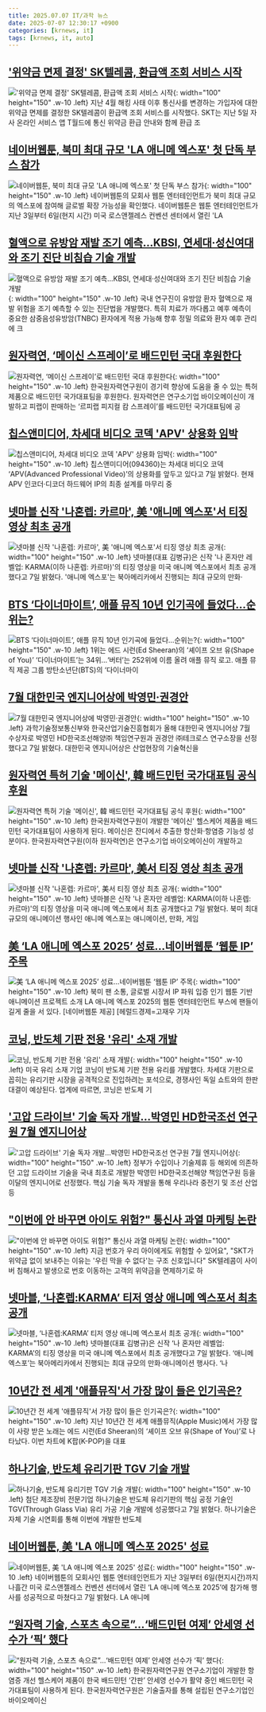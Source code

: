 ```yaml
---
title: 2025.07.07 IT/과학 뉴스
date: 2025-07-07 12:30:17 +0900
categories: [krnews, it]
tags: [krnews, it, auto]
---
```

## ['위약금 면제 결정' SK텔레콤, 환급액 조회 서비스 시작](https://n.news.naver.com/mnews/article/088/0000957351)

!['위약금 면제 결정' SK텔레콤, 환급액 조회 서비스 시작](https://mimgnews.pstatic.net/image/origin/088/2025/07/06/957351.jpg?type=nf220_150){: width="100" height="150" .w-10 .left}
지난 4월 해킹 사태 이후 통신사를 변경하는 가입자에 대한 위약금 면제를 결정한 SK텔레콤이 환급액 조회 서비스를 시작했다. SKT는 지난 5일 자사 온라인 서비스 앱 T월드에 통신 위약금 환급 안내와 함께 환급 조

## [네이버웹툰, 북미 최대 규모 'LA 애니메 엑스포' 첫 단독 부스 참가](https://n.news.naver.com/mnews/article/008/0005217727)

![네이버웹툰, 북미 최대 규모 'LA 애니메 엑스포' 첫 단독 부스 참가](https://mimgnews.pstatic.net/image/origin/008/2025/07/07/5217727.jpg?type=nf220_150){: width="100" height="150" .w-10 .left}
네이버웹툰의 모회사 웹툰 엔터테인먼트가 북미 최대 규모의 엑스포에 참여해 글로벌 확장 가능성을 확인했다. 네이버웹툰은 웹툰 엔터테인먼트가 지난 3일부터 6일(현지 시간) 미국 로스앤젤레스 컨벤션 센터에서 열린 'LA

## [혈액으로 유방암 재발 조기 예측...KBSI, 연세대·성신여대와 조기 진단 비침습 기술 개발](https://n.news.naver.com/mnews/article/030/0003328723)

![혈액으로 유방암 재발 조기 예측...KBSI, 연세대·성신여대와 조기 진단 비침습 기술 개발](https://mimgnews.pstatic.net/image/origin/030/2025/07/07/3328723.jpg?type=nf220_150){: width="100" height="150" .w-10 .left}
국내 연구진이 유방암 환자 혈액으로 재발 위험을 조기 예측할 수 있는 진단법을 개발했다. 특히 치료가 까다롭고 예후 예측이 중요한 삼중음성유방암(TNBC) 환자에게 적용 가능해 향후 정밀 의료와 환자 예후 관리에 크

## [원자력연, ‘메이신 스프레이’로 배드민턴 국대 후원한다](https://n.news.naver.com/mnews/article/011/0004505820)

![원자력연, ‘메이신 스프레이’로 배드민턴 국대 후원한다](https://mimgnews.pstatic.net/image/origin/011/2025/07/07/4505820.jpg?type=nf220_150){: width="100" height="150" .w-10 .left}
한국원자력연구원이 경기력 향상에 도움을 줄 수 있는 특허 제품으로 배드민턴 국가대표팀을 후원한다. 원자력연은 연구소기업 바이오메이신이 개발하고 피랩이 판매하는 ‘르피랩 피지컬 캄 스프레이’를 배드민턴 국가대표팀에 공

## [칩스앤미디어, 차세대 비디오 코덱 'APV' 상용화 임박](https://n.news.naver.com/mnews/article/018/0006059107)

![칩스앤미디어, 차세대 비디오 코덱 'APV' 상용화 임박](https://mimgnews.pstatic.net/image/origin/018/2025/07/07/6059107.jpg?type=nf220_150){: width="100" height="150" .w-10 .left}
칩스앤미디어(094360)는 차세대 비디오 코덱 ‘APV(Advanced Professional Video)’의 상용화를 앞두고 있다고 7일 밝혔다. 현재 APV 인코더·디코더 하드웨어 IP의 최종 설계를 마무리 중

## [넷마블 신작 '나혼렙: 카르마', 美 '애니메 엑스포'서 티징 영상 최초 공개](https://n.news.naver.com/mnews/article/092/0002381034)

![넷마블 신작 '나혼렙: 카르마', 美 '애니메 엑스포'서 티징 영상 최초 공개](https://mimgnews.pstatic.net/image/origin/092/2025/07/07/2381034.jpg?type=nf220_150){: width="100" height="150" .w-10 .left}
넷마블(대표 김병규)은 신작 '나 혼자만 레벨업: KARMA(이하 나혼렙: 카르마)'의 티징 영상을 미국 애니메 엑스포에서 최초 공개했다고 7일 밝혔다. '애니메 엑스포'는 북아메리카에서 진행되는 최대 규모의 만화·

## [BTS ‘다이너마이트’, 애플 뮤직 10년 인기곡에 들었다…순위는?](https://n.news.naver.com/mnews/article/022/0004049444)

![BTS ‘다이너마이트’, 애플 뮤직 10년 인기곡에 들었다…순위는?](https://mimgnews.pstatic.net/image/origin/022/2025/07/07/4049444.jpg?type=nf220_150){: width="100" height="150" .w-10 .left}
1위는 에드 시런(Ed Sheeran)의 ‘셰이프 오브 유(Shape of You)’ ‘다이너마이트’는 34위…‘버터’는 252위에 이름 올려 애플 뮤직 로고. 애플 뮤직 제공 그룹 방탄소년단(BTS)의 ‘다이너마이

## [7월 대한민국 엔지니어상에 박영민·권경안](https://n.news.naver.com/mnews/article/366/0001090559)

![7월 대한민국 엔지니어상에 박영민·권경안](https://mimgnews.pstatic.net/image/origin/366/2025/07/07/1090559.jpg?type=nf220_150){: width="100" height="150" .w-10 .left}
과학기술정보통신부와 한국산업기술진흥협회가 올해 대한민국 엔지니어상 7월 수상자로 박영민 HD한국조선해양㈜ 책임연구원과 권경안 ㈜테크로스 연구소장을 선정했다고 7일 밝혔다. 대한민국 엔지니어상은 산업현장의 기술혁신을

## [원자력연 특허 기술 '메이신', 韓 배드민턴 국가대표팀 공식 후원](https://n.news.naver.com/mnews/article/008/0005217737)

![원자력연 특허 기술 '메이신', 韓 배드민턴 국가대표팀 공식 후원](https://mimgnews.pstatic.net/image/origin/008/2025/07/07/5217737.jpg?type=nf220_150){: width="100" height="150" .w-10 .left}
한국원자력연구원이 개발한 '메이신' 헬스케어 제품을 배드민턴 국가대표팀이 사용하게 된다. 메이신은 잔디에서 추출한 항산화·항염증 기능성 성분이다. 한국원자력연구원(이하 원자력연)은 연구소기업 바이오메이신이 개발하고

## [넷마블 신작 '나혼렙: 카르마', 美서 티징 영상 최초 공개](https://n.news.naver.com/mnews/article/119/0002976305)

![넷마블 신작 '나혼렙: 카르마', 美서 티징 영상 최초 공개](https://mimgnews.pstatic.net/image/origin/119/2025/07/07/2976305.jpg?type=nf220_150){: width="100" height="150" .w-10 .left}
넷마블은 신작 '나 혼자만 레벨업: KARMA(이하 나혼렙: 카르마)'의 티징 영상을 미국 애니메 엑스포에서 최초 공개했다고 7일 밝혔다. 북미 최대 규모의 애니메이션 행사인 애니메 엑스포는 애니메이션, 만화, 게임

## [美 ‘LA 애니메 엑스포 2025’ 성료…네이버웹툰 ‘웹툰 IP’ 주목](https://n.news.naver.com/mnews/article/016/0002495504)

![美 ‘LA 애니메 엑스포 2025’ 성료…네이버웹툰 ‘웹툰 IP’ 주목](https://mimgnews.pstatic.net/image/origin/016/2025/07/07/2495504.jpg?type=nf220_150){: width="100" height="150" .w-10 .left}
북미 팬 소통, 글로벌 시장서 IP 파워 입증 인기 웹툰 기반 애니메이션 프로젝트 소개 LA 애니메 엑스포 2025의 웹툰 엔터테인먼트 부스에 팬들이 길게 줄을 서 있다. [네이버웹툰 제공] [헤럴드경제=고재우 기자

## [코닝, 반도체 기판 전용 '유리' 소재 개발](https://n.news.naver.com/mnews/article/030/0003328665)

![코닝, 반도체 기판 전용 '유리' 소재 개발](https://mimgnews.pstatic.net/image/origin/030/2025/07/06/3328665.jpg?type=nf220_150){: width="100" height="150" .w-10 .left}
미국 유리 소재 기업 코닝이 반도체 기판 전용 유리를 개발했다. 차세대 기판으로 꼽히는 유리기판 시장을 공격적으로 진입하려는 포석으로, 경쟁사인 독일 쇼트와의 한판 대결이 예상된다. 업계에 따르면, 코닝은 반도체 기

## ['고압 드라이브' 기술 독자 개발…박영민 HD한국조선 연구원 7월 엔지니어상](https://n.news.naver.com/mnews/article/003/0013347325)

!['고압 드라이브' 기술 독자 개발…박영민 HD한국조선 연구원 7월 엔지니어상](https://mimgnews.pstatic.net/image/origin/003/2025/07/07/13347325.jpg?type=nf220_150){: width="100" height="150" .w-10 .left}
정부가 수입이나 기술제휴 등 해외에 의존하던 고압 드라이브 기술을 국내 최초로 개발한 박영민 HD한국조선해양 책임연구원 등을 이달의 엔지니어로 선정했다. 핵심 기술 독자 개발을 통해 우리나라 중전기 및 조선 산업 등

## ["이번에 안 바꾸면 아이도 위험?" 통신사 과열 마케팅 논란](https://n.news.naver.com/mnews/article/001/0015490679)

!["이번에 안 바꾸면 아이도 위험?" 통신사 과열 마케팅 논란](https://mimgnews.pstatic.net/image/origin/001/2025/07/06/15490679.jpg?type=nf220_150){: width="100" height="150" .w-10 .left}
지금 번호가 우리 아이에게도 위험할 수 있어요", "SKT가 위약금 없이 보내주는 이유는 '우린 막을 수 없다'는 구조 신호입니다" SK텔레콤이 사이버 침해사고 발생으로 번호 이동하는 고객의 위약금을 면제하기로 하

## [넷마블, ‘나혼렙:KARMA’ 티저 영상 애니메 엑스포서 최초 공개](https://n.news.naver.com/mnews/article/009/0005520566)

![넷마블, ‘나혼렙:KARMA’ 티저 영상 애니메 엑스포서 최초 공개](https://mimgnews.pstatic.net/image/origin/009/2025/07/07/5520566.jpg?type=nf220_150){: width="100" height="150" .w-10 .left}
넷마블(대표 김병규)은 신작 ‘나 혼자만 레벨업: KARMA’의 티징 영상을 미국 애니메 엑스포에서 최초 공개했다고 7일 밝혔다. ‘애니메 엑스포’는 북아메리카에서 진행되는 최대 규모의 만화·애니메이션 행사다. ‘나

## [10년간 전 세계 '애플뮤직'서 가장 많이 들은 인기곡은?](https://n.news.naver.com/mnews/article/018/0006059269)

![10년간 전 세계 '애플뮤직'서 가장 많이 들은 인기곡은?](https://mimgnews.pstatic.net/image/origin/018/2025/07/07/6059269.jpg?type=nf220_150){: width="100" height="150" .w-10 .left}
지난 10년간 전 세계 애플뮤직(Apple Music)에서 가장 많이 사랑 받은 노래는 에드 시런(Ed Sheeran)의 ‘셰이프 오브 유(Shape of You)’로 나타났다. 이번 차트에 K팝(K-POP)을 대표

## [하나기술, 반도체 유리기판 TGV 기술 개발](https://n.news.naver.com/mnews/article/003/0013347091)

![하나기술, 반도체 유리기판 TGV 기술 개발](https://mimgnews.pstatic.net/image/origin/003/2025/07/07/13347091.jpg?type=nf220_150){: width="100" height="150" .w-10 .left}
첨단 제조장비 전문기업 하나기술은 반도체 유리기판의 핵심 공정 기술인 TGV(Through Glass Via) 유리 가공 기술 개발에 성공했다고 7일 밝혔다. 하나기술은 자체 기술 시연회를 통해 이번에 개발한 반도체

## [네이버웹툰, 美 'LA 애니메 엑스포 2025' 성료](https://n.news.naver.com/mnews/article/018/0006059127)

![네이버웹툰, 美 'LA 애니메 엑스포 2025' 성료](https://mimgnews.pstatic.net/image/origin/018/2025/07/07/6059127.jpg?type=nf220_150){: width="100" height="150" .w-10 .left}
네이버웹툰의 모회사인 웹툰 엔터테인먼트가 지난 3일부터 6일(현지시간)까지 나흘간 미국 로스앤젤레스 컨벤션 센터에서 열린 ‘LA 애니메 엑스포 2025’에 참가해 행사를 성공적으로 마쳤다고 7일 밝혔다. LA 애니메

## [“원자력 기술, 스포츠 속으로”…‘배드민턴 여제’ 안세영 선수가 ‘픽’ 했다](https://n.news.naver.com/mnews/article/029/0002966440)

![“원자력 기술, 스포츠 속으로”…‘배드민턴 여제’ 안세영 선수가 ‘픽’ 했다](https://mimgnews.pstatic.net/image/origin/029/2025/07/07/2966440.jpg?type=nf220_150){: width="100" height="150" .w-10 .left}
한국원자력연구원 연구소기업이 개발한 항염증 개선 헬스케어 제품이 한국 배드민턴 ‘간판’ 안세영 선수가 활약 중인 배드민턴 국가대표팀이 사용하게 된다. 한국원자력연구원은 기술출자를 통해 설립된 연구소기업인 바이오메이신

